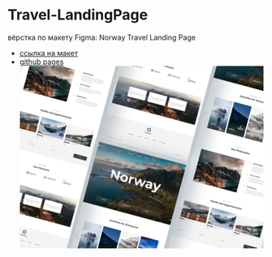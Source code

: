 # Travel-LandingPage
вёрстка по макету Figma: Norway Travel Landing Page
- [ссылка на макет](https://www.figma.com/community/file/1129700120780305082/Travel-Landing-Page---Free)
- [github pages](https://0xnord.github.io/Travel-LandingPage/)
![cover image](./Cover.png)